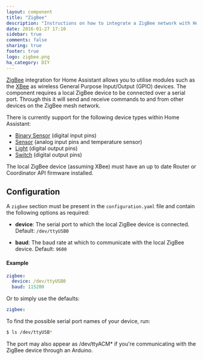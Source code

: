 ```yaml
---
layout: component
title: "ZigBee"
description: "Instructions on how to integrate a ZigBee network with Home Assistant."
date: 2016-01-27 17:10
sidebar: true
comments: false
sharing: true
footer: true
logo: zigbee.png
ha_category: DIY
---
```


[ZigBee](http://www.zigbee.org/what-is-zigbee/) integration for Home Assistant allows you to utilise modules such as the [XBee](http://www.digi.com/lp/xbee) as wireless General Purpose Input/Output (GPIO) devices. The component requires a local ZigBee device to be connected over a serial port. Through this it will send and receive commands to and from other devices on the ZigBee mesh network.

There is currently support for the following device types within Home Assistant:

- [Binary Sensor](../binary_sensor.zigbee) (digital input pins)
- [Sensor](../sensor.zigbee) (analog input pins and temperature sensor)
- [Light](../light.zigbee) (digital output pins)
- [Switch](../switch.zigbee) (digital output pins)

The local ZigBee device (assuming XBee) must have an up to date Router or Coordinator API firmware installed.

## Configuration

A `zigbee` section must be present in the `configuration.yaml` file and contain the following options as required:

- **device**: The serial port to which the local ZigBee device is connected. Default: `/dev/ttyUSB0`

- **baud**: The baud rate at which to communicate with the local ZigBee device. Default: `9600`

#### Example

```yaml
zigbee:
  device: /dev/ttyUSB0
  baud: 115200
```

Or to simply use the defaults:

```yaml
zigbee:
```

To find the possible serial port names of your device, run:

```bash
$ ls /dev/ttyUSB*
```

<p class='note'>
The port may also appear as /dev/ttyACM* if you're communicating with the ZigBee device through an Arduino.
</p>
